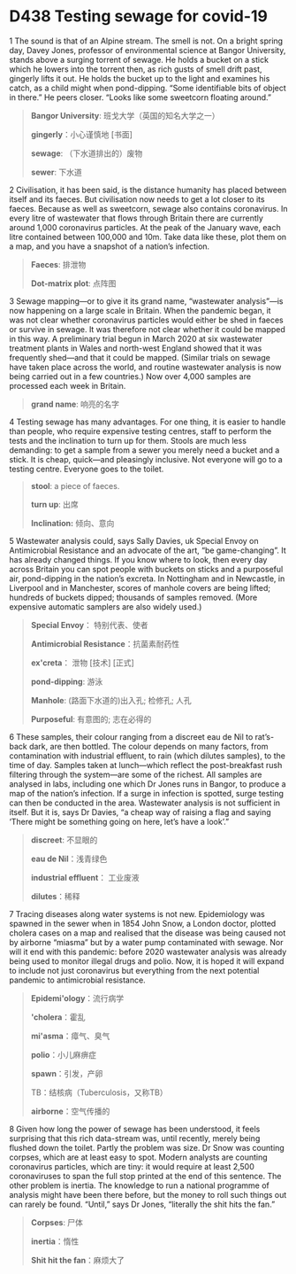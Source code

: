 # D438 Testing sewage for covid-19
1 The sound is that of an Alpine stream. The smell is not. On a bright spring day, Davey Jones, professor of environmental science at Bangor University, stands above a surging torrent of sewage. He holds a bucket on a stick which he lowers into the torrent then, as rich gusts of smell drift past, gingerly lifts it out. He holds the bucket up to the light and examines his catch, as a child might when pond-dipping. “Some identifiable bits of object in there.” He peers closer. “Looks like some sweetcorn floating around.”

> **Bangor University**: 班戈大学（英国的知名大学之一）
>
> **gingerly**：小心谨慎地 [书面]
>
> **sewage**: （下水道排出的）废物
>
> **sewer**: 下水道
>

2 Civilisation, it has been said, is the distance humanity has placed between itself and its faeces. But civilisation now needs to get a lot closer to its faeces. Because as well as sweetcorn, sewage also contains coronavirus. In every litre of wastewater that flows through Britain there are currently around 1,000 coronavirus particles. At the peak of the January wave, each litre contained between 100,000 and 10m. Take data like these, plot them on a map, and you have a snapshot of a nation’s infection.

> **Faeces**: 排泄物
>
> **Dot-matrix plot**: 点阵图
>

3 Sewage mapping—or to give it its grand name, “wastewater analysis”—is now happening on a large scale in Britain. When the pandemic began, it was not clear whether coronavirus particles would either be shed in faeces or survive in sewage. It was therefore not clear whether it could be mapped in this way. A preliminary trial begun in March 2020 at six wastewater treatment plants in Wales and north-west England showed that it was frequently shed—and that it could be mapped. (Similar trials on sewage have taken place across the world, and routine wastewater analysis is now being carried out in a few countries.) Now over 4,000 samples are processed each week in Britain.

> **grand name**: 响亮的名字
>

4 Testing sewage has many advantages. For one thing, it is easier to handle than people, who require expensive testing centres, staff to perform the tests and the inclination to turn up for them. Stools are much less demanding: to get a sample from a sewer you merely need a bucket and a stick. It is cheap, quick—and pleasingly inclusive. Not everyone will go to a testing centre. Everyone goes to the toilet.

> **stool**: a piece of faeces.
>
> **turn up**: 出席
>
> **Inclination:** 倾向、意向
>

5 Wastewater analysis could, says Sally Davies, uk Special Envoy on Antimicrobial Resistance and an advocate of the art, “be game-changing”. It has already changed things. If you know where to look, then every day across Britain you can spot people with buckets on sticks and a purposeful air, pond-dipping in the nation’s excreta. In Nottingham and in Newcastle, in Liverpool and in Manchester, scores of manhole covers are being lifted; hundreds of buckets dipped; thousands of samples removed. (More expensive automatic samplers are also widely used.)

> **Special Envoy**： 特别代表、使者
>
> **Antimicrobial Resistance**：抗菌素耐药性
>
> **ex'creta**： 泄物 [技术] [正式]
>
> **pond-dipping**: 游泳
>
> **Manhole**: (路面下水道的)出入孔; 检修孔; 人孔
>
> **Purposeful**: 有意图的; 志在必得的
>

6 These samples, their colour ranging from a discreet eau de Nil to rat’s-back dark, are then bottled. The colour depends on many factors, from contamination with industrial effluent, to rain (which dilutes samples), to the time of day. Samples taken at lunch—which reflect the post-breakfast rush filtering through the system—are some of the richest. All samples are analysed in labs, including one which Dr Jones runs in Bangor, to produce a map of the nation’s infection. If a surge in infection is spotted, surge testing can then be conducted in the area. Wastewater analysis is not sufficient in itself. But it is, says Dr Davies, “a cheap way of raising a flag and saying ‘There might be something going on here, let’s have a look’.”

> **discreet**: 不显眼的
>
> **eau de Nil**：浅青绿色
>
> **industrial effluent**： 工业废液
>
> **dilutes**：稀释
>

7 Tracing diseases along water systems is not new. Epidemiology was spawned in the sewer when in 1854 John Snow, a London doctor, plotted cholera cases on a map and realised that the disease was being caused not by airborne “miasma” but by a water pump contaminated with sewage. Nor will it end with this pandemic: before 2020 wastewater analysis was already being used to monitor illegal drugs and polio. Now, it is hoped it will expand to include not just coronavirus but everything from the next potential pandemic to antimicrobial resistance.

> **Epidemi'ology**：流行病学
>
> **'cholera**：霍乱
>
> **mi'asma**：瘴气、臭气
>
> **polio**：小儿麻痹症
>
> **spawn**：引发，产卵
>
> TB：结核病（Tuberculosis，又称TB）
>
> **airborne**：空气传播的
>

8 Given how long the power of sewage has been understood, it feels surprising that this rich data-stream was, until recently, merely being flushed down the toilet. Partly the problem was size. Dr Snow was counting corpses, which are at least easy to spot. Modern analysts are counting coronavirus particles, which are tiny: it would require at least 2,500 coronaviruses to span the full stop printed at the end of this sentence. The other problem is inertia. The knowledge to run a national programme of analysis might have been there before, but the money to roll such things out can rarely be found. “Until,” says Dr Jones, “literally the shit hits the fan.”

> **Corpses**: 尸体
>
> **inertia**：惰性
>
> **Shit hit the fan**：麻烦大了
>

